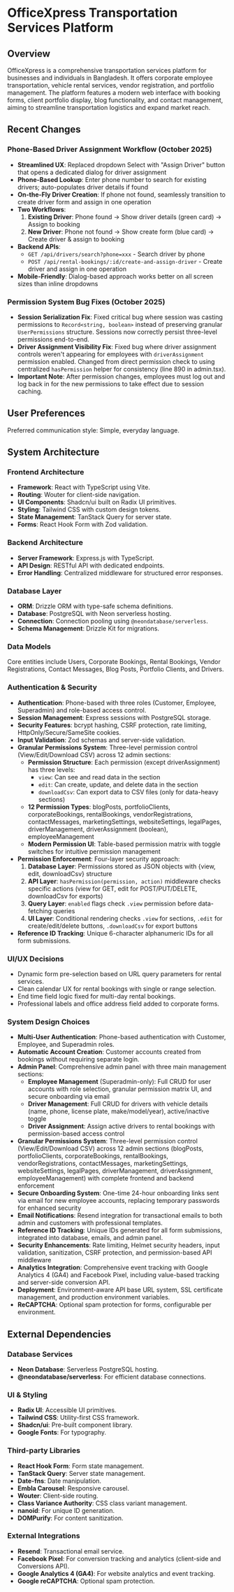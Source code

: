 # OfficeXpress Transportation Services Platform

## Overview

OfficeXpress is a comprehensive transportation services platform for businesses and individuals in Bangladesh. It offers corporate employee transportation, vehicle rental services, vendor registration, and portfolio management. The platform features a modern web interface with booking forms, client portfolio display, blog functionality, and contact management, aiming to streamline transportation logistics and expand market reach.

## Recent Changes

### Phone-Based Driver Assignment Workflow (October 2025)
- **Streamlined UX**: Replaced dropdown Select with "Assign Driver" button that opens a dedicated dialog for driver assignment
- **Phone-Based Lookup**: Enter phone number to search for existing drivers; auto-populates driver details if found
- **On-the-Fly Driver Creation**: If phone not found, seamlessly transition to create driver form and assign in one operation
- **Two Workflows**:
  1. **Existing Driver**: Phone found → Show driver details (green card) → Assign to booking
  2. **New Driver**: Phone not found → Show create form (blue card) → Create driver & assign to booking
- **Backend APIs**: 
  - `GET /api/drivers/search?phone=xxx` - Search driver by phone
  - `POST /api/rental-bookings/:id/create-and-assign-driver` - Create driver and assign in one operation
- **Mobile-Friendly**: Dialog-based approach works better on all screen sizes than inline dropdowns

### Permission System Bug Fixes (October 2025)
- **Session Serialization Fix**: Fixed critical bug where session was casting permissions to `Record<string, boolean>` instead of preserving granular `UserPermissions` structure. Sessions now correctly persist three-level permissions end-to-end.
- **Driver Assignment Visibility Fix**: Fixed bug where driver assignment controls weren't appearing for employees with `driverAssignment` permission enabled. Changed from direct permission check to using centralized `hasPermission` helper for consistency (line 890 in admin.tsx).
- **Important Note**: After permission changes, employees must log out and log back in for the new permissions to take effect due to session caching.

## User Preferences

Preferred communication style: Simple, everyday language.

## System Architecture

### Frontend Architecture
- **Framework**: React with TypeScript using Vite.
- **Routing**: Wouter for client-side navigation.
- **UI Components**: Shadcn/ui built on Radix UI primitives.
- **Styling**: Tailwind CSS with custom design tokens.
- **State Management**: TanStack Query for server state.
- **Forms**: React Hook Form with Zod validation.

### Backend Architecture
- **Server Framework**: Express.js with TypeScript.
- **API Design**: RESTful API with dedicated endpoints.
- **Error Handling**: Centralized middleware for structured error responses.

### Database Layer
- **ORM**: Drizzle ORM with type-safe schema definitions.
- **Database**: PostgreSQL with Neon serverless hosting.
- **Connection**: Connection pooling using `@neondatabase/serverless`.
- **Schema Management**: Drizzle Kit for migrations.

### Data Models
Core entities include Users, Corporate Bookings, Rental Bookings, Vendor Registrations, Contact Messages, Blog Posts, Portfolio Clients, and Drivers.

### Authentication & Security
- **Authentication**: Phone-based with three roles (Customer, Employee, Superadmin) and role-based access control.
- **Session Management**: Express sessions with PostgreSQL storage.
- **Security Features**: bcrypt hashing, CSRF protection, rate limiting, HttpOnly/Secure/SameSite cookies.
- **Input Validation**: Zod schemas and server-side validation.
- **Granular Permissions System**: Three-level permission control (View/Edit/Download CSV) across 12 admin sections:
  - **Permission Structure**: Each permission (except driverAssignment) has three levels:
    - `view`: Can see and read data in the section
    - `edit`: Can create, update, and delete data in the section  
    - `downloadCsv`: Can export data to CSV files (only for data-heavy sections)
  - **12 Permission Types**: blogPosts, portfolioClients, corporateBookings, rentalBookings, vendorRegistrations, contactMessages, marketingSettings, websiteSettings, legalPages, driverManagement, driverAssignment (boolean), employeeManagement
  - **Modern Permission UI**: Table-based permission matrix with toggle switches for intuitive permission management
- **Permission Enforcement**: Four-layer security approach:
  1. **Database Layer**: Permissions stored as JSON objects with {view, edit, downloadCsv} structure
  2. **API Layer**: `hasPermission(permission, action)` middleware checks specific actions (view for GET, edit for POST/PUT/DELETE, downloadCsv for exports)
  3. **Query Layer**: `enabled` flags check `.view` permission before data-fetching queries
  4. **UI Layer**: Conditional rendering checks `.view` for sections, `.edit` for create/edit/delete buttons, `.downloadCsv` for export buttons
- **Reference ID Tracking**: Unique 6-character alphanumeric IDs for all form submissions.

### UI/UX Decisions
- Dynamic form pre-selection based on URL query parameters for rental services.
- Clean calendar UX for rental bookings with single or range selection.
- End time field logic fixed for multi-day rental bookings.
- Professional labels and office address field added to corporate forms.

### System Design Choices
- **Multi-User Authentication**: Phone-based authentication with Customer, Employee, and Superadmin roles.
- **Automatic Account Creation**: Customer accounts created from bookings without requiring separate login.
- **Admin Panel**: Comprehensive admin panel with three main management sections:
  - **Employee Management** (Superadmin-only): Full CRUD for user accounts with role selection, granular permission matrix UI, and secure onboarding via email
  - **Driver Management**: Full CRUD for drivers with vehicle details (name, phone, license plate, make/model/year), active/inactive toggle
  - **Driver Assignment**: Assign active drivers to rental bookings with permission-based access control
- **Granular Permissions System**: Three-level permission control (View/Edit/Download CSV) across 12 admin sections (blogPosts, portfolioClients, corporateBookings, rentalBookings, vendorRegistrations, contactMessages, marketingSettings, websiteSettings, legalPages, driverManagement, driverAssignment, employeeManagement) with complete frontend and backend enforcement
- **Secure Onboarding System**: One-time 24-hour onboarding links sent via email for new employee accounts, replacing temporary passwords for enhanced security
- **Email Notifications**: Resend integration for transactional emails to both admin and customers with professional templates.
- **Reference ID Tracking**: Unique IDs generated for all form submissions, integrated into database, emails, and admin panel.
- **Security Enhancements**: Rate limiting, Helmet security headers, input validation, sanitization, CSRF protection, and permission-based API middleware
- **Analytics Integration**: Comprehensive event tracking with Google Analytics 4 (GA4) and Facebook Pixel, including value-based tracking and server-side conversion API.
- **Deployment**: Environment-aware API base URL system, SSL certificate management, and production environment variables.
- **ReCAPTCHA**: Optional spam protection for forms, configurable per environment.

## External Dependencies

### Database Services
- **Neon Database**: Serverless PostgreSQL hosting.
- **@neondatabase/serverless**: For efficient database connections.

### UI & Styling
- **Radix UI**: Accessible UI primitives.
- **Tailwind CSS**: Utility-first CSS framework.
- **Shadcn/ui**: Pre-built component library.
- **Google Fonts**: For typography.

### Third-party Libraries
- **React Hook Form**: Form state management.
- **TanStack Query**: Server state management.
- **Date-fns**: Date manipulation.
- **Embla Carousel**: Responsive carousel.
- **Wouter**: Client-side routing.
- **Class Variance Authority**: CSS class variant management.
- **nanoid**: For unique ID generation.
- **DOMPurify**: For content sanitization.

### External Integrations
- **Resend**: Transactional email service.
- **Facebook Pixel**: For conversion tracking and analytics (client-side and Conversions API).
- **Google Analytics 4 (GA4)**: For website analytics and event tracking.
- **Google reCAPTCHA**: Optional spam protection.
